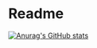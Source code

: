 # Readme
[![Anurag's GitHub stats](https://github-readme-stats.vercel.app/api?username=Lain404&count_private=true)](https://github.com/anuraghazra/github-readme-stats)
